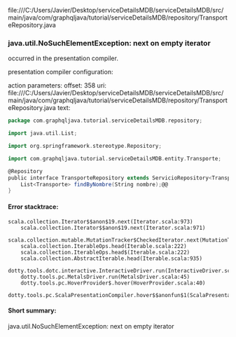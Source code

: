 file:///C:/Users/Javier/Desktop/serviceDetailsMDB/serviceDetailsMDB/src/main/java/com/graphqljava/tutorial/serviceDetailsMDB/repository/TransporteRepository.java
### java.util.NoSuchElementException: next on empty iterator

occurred in the presentation compiler.

presentation compiler configuration:


action parameters:
offset: 358
uri: file:///C:/Users/Javier/Desktop/serviceDetailsMDB/serviceDetailsMDB/src/main/java/com/graphqljava/tutorial/serviceDetailsMDB/repository/TransporteRepository.java
text:
```scala
package com.graphqljava.tutorial.serviceDetailsMDB.repository;

import java.util.List;

import org.springframework.stereotype.Repository;

import com.graphqljava.tutorial.serviceDetailsMDB.entity.Transporte;

@Repository
public interface TransporteRepository extends ServicioRepository<Transporte>{
    List<Transporte> findByNombre(String nombre);@@
}

```



#### Error stacktrace:

```
scala.collection.Iterator$$anon$19.next(Iterator.scala:973)
	scala.collection.Iterator$$anon$19.next(Iterator.scala:971)
	scala.collection.mutable.MutationTracker$CheckedIterator.next(MutationTracker.scala:76)
	scala.collection.IterableOps.head(Iterable.scala:222)
	scala.collection.IterableOps.head$(Iterable.scala:222)
	scala.collection.AbstractIterable.head(Iterable.scala:935)
	dotty.tools.dotc.interactive.InteractiveDriver.run(InteractiveDriver.scala:164)
	dotty.tools.pc.MetalsDriver.run(MetalsDriver.scala:45)
	dotty.tools.pc.HoverProvider$.hover(HoverProvider.scala:40)
	dotty.tools.pc.ScalaPresentationCompiler.hover$$anonfun$1(ScalaPresentationCompiler.scala:376)
```
#### Short summary: 

java.util.NoSuchElementException: next on empty iterator